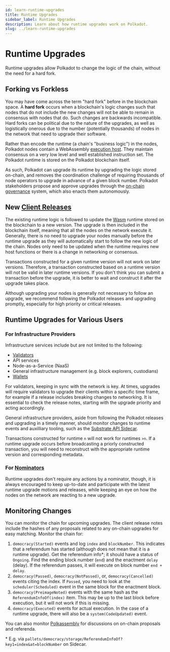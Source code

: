 ```yaml
---
id: learn-runtime-upgrades
title: Runtime Upgrades
sidebar_label: Runtime Upgrades
description: Learn about how runtime upgrades work on Polkadot.
slug: ../learn-runtime-upgrades
---
```


# Runtime Upgrades

Runtime upgrades allow Polkadot to change the logic of the chain, without the need for a hard fork.

## Forking vs Forkless

You may have come across the term "hard fork" before in the blockchain space. A **hard fork** occurs when a blockchain's logic changes such that nodes that do not include the new changes will not be able to remain in consensus with nodes that do. Such changes are backwards incompatible. Hard forks can be political due to the nature of the upgrades, as well as logistically onerous due to the number (potentially thousands) of nodes in the network that need to upgrade their software.

Rather than encode the runtime (a chain's "business logic") in the nodes, Polkadot nodes contain a WebAssembly [execution host](learn-polkadot-host). They maintain consensus on a very low level and well established instruction set. The Polkadot runtime is stored on the Polkadot blockchain itself.

As such, Polkadot can upgrade its runtime by upgrading the logic stored on-chain, and removes the coordination challenge of requiring thousands of node operators to upgrade in advance of a given block number. Polkadot stakeholders propose and approve upgrades through the [on-chain governance](learn-governance.md) system, which also enacts them autonomously.

## New [Client Releases](https://github.com/paritytech/polkadot/releases)

The existing runtime logic is followed to update the [Wasm](learn-wasm.md) runtime stored on the
blockchain to a new version. The upgrade is then included in the blockchain itself, meaning that all
the nodes on the network execute it. Generally, there is no need to upgrade your nodes manually
before the runtime upgrade as they will automatically start to follow the new logic of the chain.
Nodes only need to be updated when the runtime requires new host functions or there is a change in
networking or consensus.

Transactions constructed for a given runtime version will not work on later versions. Therefore, a
transaction constructed based on a runtime version will not be valid in later runtime versions. If
you don't think you can submit a transaction before the upgrade, it is better to wait and construct
it after the upgrade takes place.

Although upgrading your nodes is generally not necessary to follow an upgrade, we recommend
following the Polkadot releases and upgrading promptly, especially for high priority or critical
releases.

## Runtime Upgrades for Various Users

### For Infrastructure Providers

Infrastructure services include but are not limited to the following:

- [Validators](../maintain/maintain-guides-how-to-upgrade.md)
- API services
- Node-as-a-Service (NaaS)
- General infrastructure management (e.g. block explorers, custodians)
- [Wallets](../build/build-wallets.md)

For validators, keeping in sync with the network is key. At times, upgrades will require validators
to upgrade their clients within a specific time frame, for example if a release includes breaking changes to networking. It is essential to
check the release notes, starting with the upgrade priority and acting accordingly.

General infrastructure providers, aside from following the Polkadot releases and upgrading in a
timely manner, should monitor changes to runtime events and auxilliary tooling, such as the
[Substrate API Sidecar](https://github.com/paritytech/substrate-api-sidecar).

Transactions constructed for runtime `n` will not work for runtimes `>n`. If a runtime upgrade occurs before broadcasting a priorly constructed transaction, you will need to reconstruct with the appropriate runtime version and corresponding metadata.

### For [Nominators](../maintain/maintain-guides-how-to-nominate-polkadot.md)

Runtime upgrades don't require any actions by a nominator, though, it is always encouraged to keep
up-to-date and participate with the latest runtime upgrade motions and releases, while keeping an
eye on how the nodes on the network are reacting to a new upgrade.

## Monitoring Changes

You can monitor the chain for upcoming upgrades. The client release notes include the hashes of any proposals related to any on-chain upgrades for easy matching. Monitor the chain for:

1. `democracy(Started)` events and log `index` and `blockNumber`. This indicates that a referendum has started (although does not mean that it is a runtime upgrade). Get the referendum info\*; it should have a status of `Ongoing`. Find the ending block number (`end`) and
   the enactment `delay` (delay). If the referendum passes, it will execute on block number `end + delay`.
2. `democracy(Passed)`, `democracy(NotPassed)`, or, `democracy(Cancelled)` events citing the index.
   If `Passed`, you need to look at the `scheduler(Scheduled)` event in the same block for the
   enactment block.
3. `democracy(PreimageNoted)` events with the same hash as the `ReferendumInfoOf(index)` item. This
   may be up to the last block before execution, but it will not work if this is missing.
4. `democracy(Executed)` events for actual execution. In the case of a runtime upgrade, there will
   also be a `system(CodeUpdated)` event.

You can also monitor [Polkassembly](https://polkadot.polkassembly.io/) for discussions on on-chain proposals and referenda.

\* E.g. via `pallets/democracy/storage/ReferendumInfoOf?key1=index&at=blockNumber` on Sidecar.